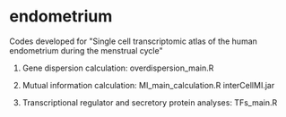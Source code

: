 # endometrium

Codes developed for "Single cell transcriptomic atlas of the human endometrium during the menstrual cycle"

1. Gene dispersion calculation: 
overdispersion_main.R

2. Mutual information calculation:
MI_main_calculation.R
interCellMI.jar

3. Transcriptional regulator and secretory protein analyses:
TFs_main.R
 
